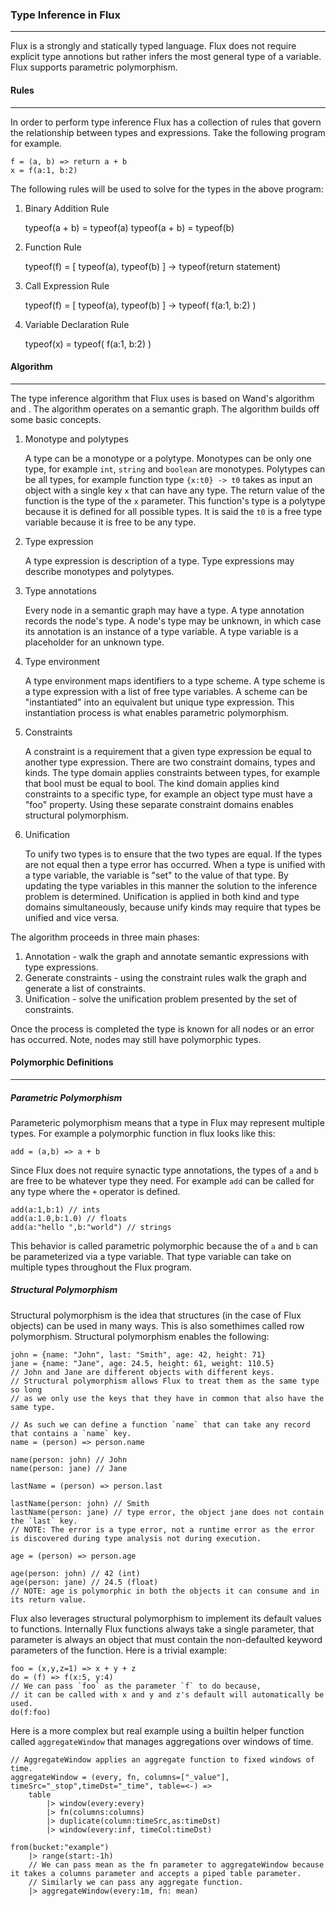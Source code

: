 ### Type Inference in Flux
--------------------------

Flux is a strongly and statically typed language.
Flux does not require explicit type annotions but rather infers the most general type of a variable.
Flux supports parametric polymorphism.

#### Rules
----------

In order to perform type inference Flux has a collection of rules that govern the relationship between types and expressions.
Take the following program for example.

```
f = (a, b) => return a + b
x = f(a:1, b:2)
```

The following rules will be used to solve for the types in the above program:

1. Binary Addition Rule

    typeof(a + b) = typeof(a)
    typeof(a + b) = typeof(b)

2. Function Rule

    typeof(f) = [ typeof(a), typeof(b) ] -> typeof(return statement)

3. Call Expression Rule

    typeof(f) = [ typeof(a), typeof(b) ] -> typeof( f(a:1, b:2) )

4. Variable Declaration Rule

    typeof(x) = typeof( f(a:1, b:2) )

#### Algorithm
--------------

The type inference algorithm that Flux uses is based on Wand's algorithm and .
The algorithm operates on a semantic graph.
The algorithm builds off some basic concepts.

1. Monotype and polytypes

    A type can be a monotype or a polytype.
    Monotypes can be only one type, for example `int`, `string` and `boolean` are monotypes.
    Polytypes can be all types, for example function type `{x:t0} -> t0` takes as input an object with a single key `x` that can have any type.
    The return value of the function is the type of the `x` parameter.
    This function's type is a polytype because it is defined for all possible types.
    It is said the `t0` is a free type variable because it is free to be any type.

2. Type expression

    A type expression is description of a type.
    Type expressions may describe monotypes and polytypes.

3. Type annotations

    Every node in a semantic graph may have a type.
    A type annotation records the node's type.
    A node's type may be unknown, in which case its annotation is an instance of a type variable.
    A type variable is a placeholder for an unknown type.

4. Type environment

    A type environment maps identifiers to a type scheme.
    A type scheme is a type expression with a list of free type variables.
    A scheme can be "instantiated" into an equivalent but unique type expression.
    This instantiation process is what enables parametric polymorphism.

5. Constraints

    A constraint is a requirement that a given type expression be equal to another type expression.
    There are two constraint domains, types and kinds. The type domain applies constraints between types, for example that bool must be equal to bool.
    The kind domain applies kind constraints to a specific type, for example an object type must have a "foo" property.
    Using these separate constraint domains enables structural polymorphism.

6. Unification

    To unify two types is to ensure that the two types are equal.
    If the types are not equal then a type error has occurred.
    When a type is unified with a type variable, the variable is "set" to the value of that type.
    By updating the type variables in this manner the solution to the inference problem is determined.
    Unification is applied in both kind and type domains simultaneously, because unify kinds may require that types be unified and vice versa.


The algorithm proceeds in three main phases:

1. Annotation - walk the graph and annotate semantic expressions with type expressions.
2. Generate constraints - using the constraint rules walk the graph and generate a list of constraints.
3. Unification - solve the unification problem presented by the set of constraints.

Once the process is completed the type is known for all nodes or an error has occurred.
Note, nodes may still have polymorphic types.

#### Polymorphic Definitions
--------------

##### Parametric Polymorphism

Parameteric polymorphism means that a type in Flux may represent multiple types.
For example a polymorphic function in flux looks like this:

    add = (a,b) => a + b

Since Flux does not require synactic type annotations, the types of `a` and `b` are free to be whatever type they need.
For example `add` can be called for any type where the `+` operator is defined.

    add(a:1,b:1) // ints
    add(a:1.0,b:1.0) // floats
    add(a:"hello ",b:"world") // strings

This behavior is called parametric polymorphic because the of `a` and `b` can be parameterized via a type variable.
That type variable can take on multiple types throughout the Flux program.


##### Structural Polymorphism

Structural polymorphism is the idea that structures (in the case of Flux objects) can be used in many ways.
This is also somethimes called row polymorphism.
Structural polymorphism enables the following:

    john = {name: "John", last: "Smith", age: 42, height: 71}
    jane = {name: "Jane", age: 24.5, height: 61, weight: 110.5}
    // John and Jane are different objects with different keys.
    // Structural polymorphism allows Flux to treat them as the same type so long
    // as we only use the keys that they have in common that also have the same type.

    // As such we can define a function `name` that can take any record that contains a `name` key.
    name = (person) => person.name

    name(person: john) // John
    name(person: jane) // Jane

    lastName = (person) => person.last

    lastName(person: john) // Smith
    lastName(person: jane) // type error, the object jane does not contain the `last` key.
    // NOTE: The error is a type error, not a runtime error as the error is discovered during type analysis not during execution.

    age = (person) => person.age

    age(person: john) // 42 (int)
    age(person: jane) // 24.5 (float)
    // NOTE: age is polymorphic in both the objects it can consume and in its return value.


Flux also leverages structural polymorphism to implement its default values to functions.
Internally Flux functions always take a single parameter, that parameter is always an object that must contain the non-defaulted keyword parameters of the function.
Here is a trivial example:

    foo = (x,y,z=1) => x + y + z
    do = (f) => f(x:5, y:4)
    // We can pass `foo` as the parameter `f` to do because,
    // it can be called with x and y and z's default will automatically be used.
    do(f:foo)

Here is a more complex but real example using a builtin helper function called `aggregateWindow` that manages aggregations over windows of time.
    
    // AggregateWindow applies an aggregate function to fixed windows of time.
    aggregateWindow = (every, fn, columns=["_value"], timeSrc="_stop",timeDst="_time", table=<-) =>
    	table
    		|> window(every:every)
    		|> fn(columns:columns)
    		|> duplicate(column:timeSrc,as:timeDst)
    		|> window(every:inf, timeCol:timeDst)

    from(bucket:"example")
        |> range(start:-1h)
        // We can pass mean as the fn parameter to aggregateWindow because it takes a columns parameter and accepts a piped table parameter.
        // Similarly we can pass any aggregate function.
        |> aggregateWindow(every:1m, fn: mean)

